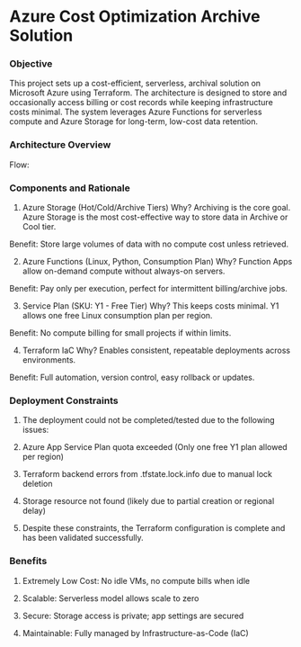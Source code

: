 # Azure Cost Optimization Archive Solution

### Objective
This project sets up a cost-efficient, serverless, archival solution on Microsoft Azure using Terraform. The architecture is designed to store and occasionally access billing or cost records while keeping infrastructure costs minimal. The system leverages Azure Functions for serverless compute and Azure Storage for long-term, low-cost data retention.

### Architecture Overview
Flow:


### Components and Rationale
1. Azure Storage (Hot/Cold/Archive Tiers)
Why? Archiving is the core goal. Azure Storage is the most cost-effective way to store data in Archive or Cool tier.

Benefit: Store large volumes of data with no compute cost unless retrieved.

2. Azure Functions (Linux, Python, Consumption Plan)
Why? Function Apps allow on-demand compute without always-on servers.

Benefit: Pay only per execution, perfect for intermittent billing/archive jobs.

3. Service Plan (SKU: Y1 - Free Tier)
Why? This keeps costs minimal. Y1 allows one free Linux consumption plan per region.

Benefit: No compute billing for small projects if within limits.

4. Terraform IaC
Why? Enables consistent, repeatable deployments across environments.

Benefit: Full automation, version control, easy rollback or updates.


### Deployment Constraints
1. The deployment could not be completed/tested due to the following issues:

2. Azure App Service Plan quota exceeded (Only one free Y1 plan allowed per region)

3. Terraform backend errors from .tfstate.lock.info due to manual lock deletion

4. Storage resource not found (likely due to partial creation or regional delay)

5. Despite these constraints, the Terraform configuration is complete and has been validated successfully.

### Benefits
1. Extremely Low Cost: No idle VMs, no compute bills when idle

2. Scalable: Serverless model allows scale to zero

3. Secure: Storage access is private; app settings are secured

4. Maintainable: Fully managed by Infrastructure-as-Code (IaC)
